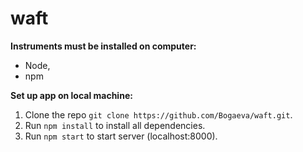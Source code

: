 # waft

**Instruments must be installed on computer:** <br>
- Node,
- npm

**Set up app on local machine:** <br>
1. Clone the repo `git clone https://github.com/Bogaeva/waft.git`.<br>
2. Run `npm install` to install all dependencies.<br>
3. Run `npm start` to start server (localhost:8000).
